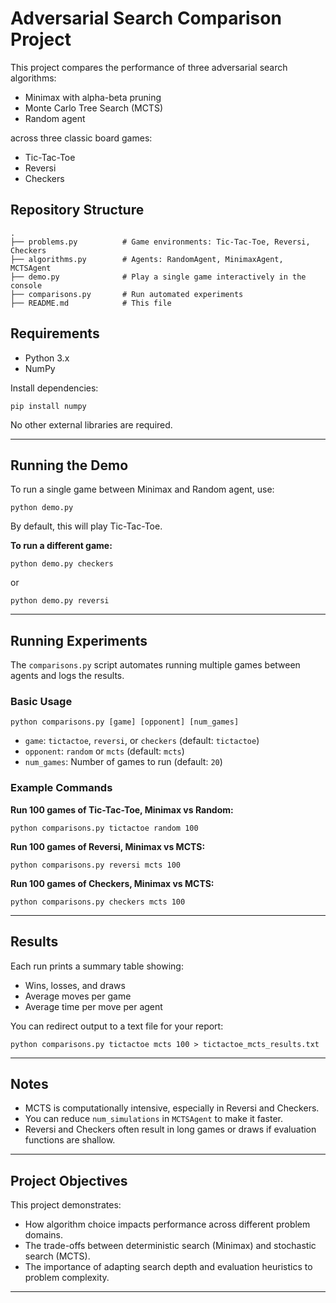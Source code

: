 # Adversarial Search Comparison Project

This project compares the performance of three adversarial search algorithms:

- Minimax with alpha-beta pruning
- Monte Carlo Tree Search (MCTS)
- Random agent

across three classic board games:

- Tic-Tac-Toe
- Reversi
- Checkers

##  Repository Structure

```
.
├── problems.py          # Game environments: Tic-Tac-Toe, Reversi, Checkers
├── algorithms.py        # Agents: RandomAgent, MinimaxAgent, MCTSAgent
├── demo.py              # Play a single game interactively in the console
├── comparisons.py       # Run automated experiments
├── README.md            # This file
```

## Requirements

- Python 3.x
- NumPy

Install dependencies:

```
pip install numpy
```

No other external libraries are required.

---

##  Running the Demo

To run a single game between Minimax and Random agent, use:

```
python demo.py
```

By default, this will play Tic-Tac-Toe.

**To run a different game:**

```
python demo.py checkers
```
or
```
python demo.py reversi
```

---

##  Running Experiments

The `comparisons.py` script automates running multiple games between agents and logs the results.

### Basic Usage

```
python comparisons.py [game] [opponent] [num_games]
```

- `game`: `tictactoe`, `reversi`, or `checkers` (default: `tictactoe`)
- `opponent`: `random` or `mcts` (default: `mcts`)
- `num_games`: Number of games to run (default: `20`)

### Example Commands

**Run 100 games of Tic-Tac-Toe, Minimax vs Random:**

```
python comparisons.py tictactoe random 100
```

**Run 100 games of Reversi, Minimax vs MCTS:**

```
python comparisons.py reversi mcts 100
```

**Run 100 games of Checkers, Minimax vs MCTS:**

```
python comparisons.py checkers mcts 100
```

---

## Results

Each run prints a summary table showing:

- Wins, losses, and draws
- Average moves per game
- Average time per move per agent

You can redirect output to a text file for your report:

```
python comparisons.py tictactoe mcts 100 > tictactoe_mcts_results.txt
```

---

## Notes

- MCTS is computationally intensive, especially in Reversi and Checkers.
- You can reduce `num_simulations` in `MCTSAgent` to make it faster.
- Reversi and Checkers often result in long games or draws if evaluation functions are shallow.

---

##  Project Objectives

This project demonstrates:

- How algorithm choice impacts performance across different problem domains.
- The trade-offs between deterministic search (Minimax) and stochastic search (MCTS).
- The importance of adapting search depth and evaluation heuristics to problem complexity.

---




